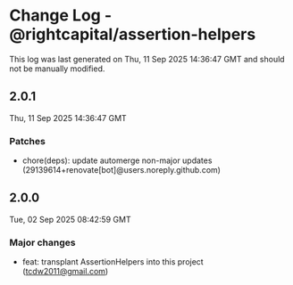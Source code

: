 # Change Log - @rightcapital/assertion-helpers

This log was last generated on Thu, 11 Sep 2025 14:36:47 GMT and should not be manually modified.

<!-- Start content -->

## 2.0.1

Thu, 11 Sep 2025 14:36:47 GMT

### Patches

- chore(deps): update automerge non-major updates (29139614+renovate[bot]@users.noreply.github.com)

## 2.0.0

Tue, 02 Sep 2025 08:42:59 GMT

### Major changes

- feat: transplant AssertionHelpers into this project (tcdw2011@gmail.com)
